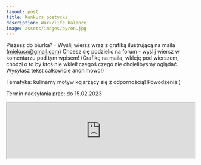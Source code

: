 ```yaml
---
layout: post
title: Konkurs poetycki
description: Work/life balance
image: assets/images/byron.jpg
---
```


Piszesz do biurka? - Wyślij wiersz wraz z grafiką ilustrującą na maila (miekusn@gmail.com)
Chcesz się podzielic na forum - wyślij wiersz w komentarzu pod tym wpisem! (Grafikę na maila, wkleję pod wierszem, chodzi o to by ktoś nie wkleił czegoś czego nie chcielibyśmy oglądać. Wysyłasz tekst całkowicie anonimowo!)

Tematyka: kulinarny motyw kojarzący się z odpornością! Powodzenia:) 

Termin nadsyłania prac: do 15.02.2023



<script src="https://autoserwis.leki.expert/static/iframeResizer.min.js"></script>

<iframe class="ifr" id="myIframe" src="https://natalia.leki.expert/konkurspoetycki" style="width:100%;"></iframe>

<script>
  iFrameResize({ log: true }, '#myIframe')
</script>
